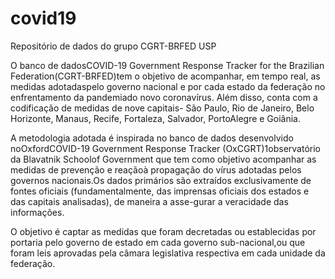 # covid19
Repositório de dados do grupo CGRT-BRFED USP

O banco de dadosCOVID-19 Government Response Tracker for the Brazilian Federation(CGRT-BRFED)tem o objetivo de acompanhar, em tempo real, as medidas adotadaspelo governo nacional e por cada estado da federação no enfrentamento da pandemiado novo coronavírus. Além disso, conta com a codificação de medidas de nove capitais- São Paulo, Rio de Janeiro, Belo Horizonte, Manaus, Recife, Fortaleza, Salvador, PortoAlegre e Goiânia.

A  metodologia  adotada  é  inspirada  no  banco  de  dados  desenvolvido  noOxfordCOVID-19 Government Response Tracker (OxCGRT)1observatório da Blavatnik Schoolof Government que tem como objetivo acompanhar as medidas de prevenção e reaçãoà propagação do vírus adotadas pelos governos nacionais.Os dados primários são extraídos exclusivamente de fontes oficiais (fundamentalmente, das imprensas oficiais dos estados e das capitais analisadas), de maneira a asse-gurar a veracidade das informações. 

O objetivo é captar as medidas que foram decretadas ou establecidas por portaria pelo governo de estado em cada governo sub-nacional,ou que foram leis aprovadas pela câmara legislativa respectiva em cada unidade da federação.
